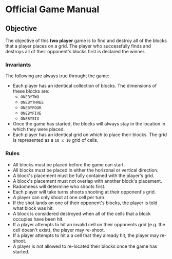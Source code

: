 # Official Game Manual

## Objective
The objective of this **two player** game is to find and destroy all of the blocks that a player places on a grid. The player who successfully finds and destroys all of their opponent's blocks first is declared the winner.

### Invariants
The following are always true throught the game:

* Each player has an identical collection of blocks. The dimensions of these blocks are:
	* `ONEBYTWO`
	* `ONEBYTHREE`
	* `ONEBYFOUR`
	* `ONEBYFIVE`
	* `ONEBYSIX`
* Once the game has started, the blocks will always stay in the location in which they were placed.
* Each player has an identical grid on which to place their blocks. The grid is represented as a `10 x 10` grid of cells.

### Rules
* All blocks must be placed before the game can start.
* All blocks must be placed in either the horizonal or vertical direction.
* A block's placement must be fully contained with the player's grid.
* A block's placement must not overlap with another block's placement.
* Radomness will determine who shoots first.
* Each player will take turns shoots shooting at their opponent's grid.
* A player can only shoot at one cell per turn.
* If the shot lands on one of their opponent's blocks, the player is told what block was hit.
* A block is considered destroyed when all of the cells that a block occupies have been hit.
* If a player attempts to hit an invalid cell on their opponents grid (e.g. the cell doesn't exist), the player may re-shoot.
* If a player attempts to hit a a cell that they already hit, the player may re-shoot.
* A player is not allowed to re-located their blocks once the game has started.